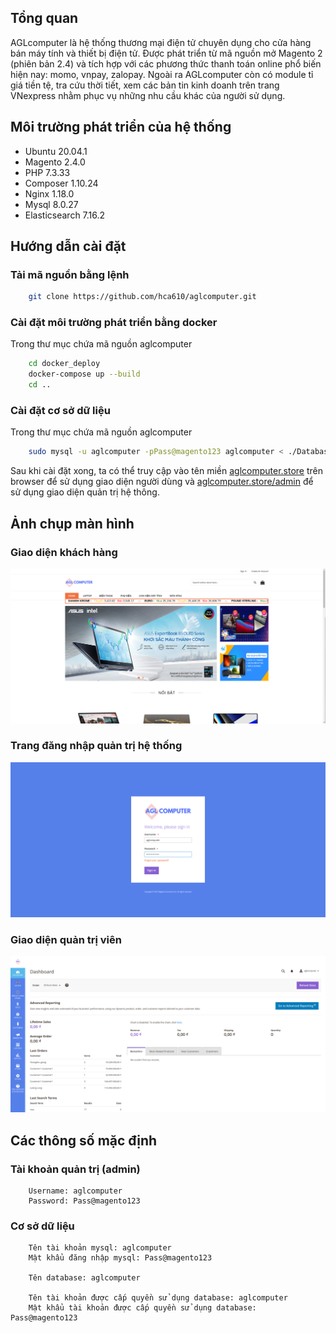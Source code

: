 ## Tổng quan
AGLcomputer là hệ thống thương mại điện tử  chuyên dụng cho cửa hàng bán máy tính và thiết bị điện tử. Được phát triển từ mã nguồn mở Magento 2 (phiên bản 2.4) và tích hợp với các phương thức thanh toán online phổ biến hiện nay: momo, vnpay, zalopay. Ngoài ra AGLcomputer còn có module tỉ giá tiền tệ, tra cứu thời tiết, xem các bản tin kinh doanh trên trang VNexpress nhằm phục vụ những nhu cầu khác của người sử dụng.

## Môi trường phát triển của hệ thống
- Ubuntu 20.04.1
- Magento 2.4.0
- PHP 7.3.33
- Composer 1.10.24
- Nginx 1.18.0
- Mysql 8.0.27
- Elasticsearch 7.16.2

## Hướng dẫn cài đặt
### Tải mã nguồn bằng lệnh
``` sh
    git clone https://github.com/hca610/aglcomputer.git
```

### Cài đặt môi trường phát triển bằng docker
Trong thư mục chứa mã nguồn aglcomputer
``` sh
    cd docker_deploy
    docker-compose up --build
    cd ..
```

### Cài đặt cơ sở dữ liệu
Trong thư mục chứa mã nguồn aglcomputer
``` sh
    sudo mysql -u aglcomputer -pPass@magento123 aglcomputer < ./Database/database.sql
```

Sau khi cài đặt xong, ta có thể truy cập vào tên miền [aglcomputer.store](http://aglcomputer.store/) trên browser để sử dụng giao diện người dùng và [aglcomputer.store/admin](http://aglcomputer.store/admin/) để sử dụng giao diện quản trị hệ thông.

## Ảnh chụp màn hình
### Giao diện khách hàng
![Giao diện khách hàng](./screenshots/client.png)

### Trang đăng nhập quản trị hệ thống
![Trang đăng nhập quản trị hệ thống](./screenshots/admin-login.png)

### Giao diện quản trị viên
![Giao diện quản trị viên](./screenshots/admin.png)

## Các thông số mặc định
### Tài khoản quản trị (admin)
```
    Username: aglcomputer
    Password: Pass@magento123
```
### Cơ sở dữ liệu
```
    Tên tài khoản mysql: aglcomputer
    Mật khẩu đăng nhập mysql: Pass@magento123

    Tên database: aglcomputer
    
    Tên tài khoản được cấp quyền sử dụng database: aglcomputer
    Mật khẩu tài khoản được cấp quyền sử dụng database: Pass@magento123
```
